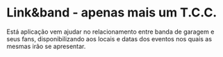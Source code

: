 # Link&band - apenas mais um T.C.C.


Está aplicação vem ajudar no relacionamento entre banda de garagem e seus fans,
disponibilizando aos locais e datas dos eventos nos quais as mesmas irão se apresentar.


